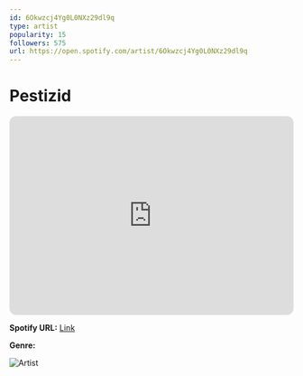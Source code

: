 ```yaml
---
id: 6Okwzcj4Yg0L0NXz29dl9q
type: artist
popularity: 15
followers: 575
url: https://open.spotify.com/artist/6Okwzcj4Yg0L0NXz29dl9q
---
```

# Pestizid

<iframe style="border-radius:12px" src="https://open.spotify.com/embed/artist/6Okwzcj4Yg0L0NXz29dl9q" width="100%" height="352" frameBorder="0" allowfullscreen="" allow="autoplay; clipboard-write; encrypted-media; fullscreen; picture-in-picture" loading="lazy"></iframe>

**Spotify URL:** [Link](https://open.spotify.com/artist/6Okwzcj4Yg0L0NXz29dl9q)

**Genre:** 

![Artist](https://i.scdn.co/image/ab6761610000e5eb5eccf5b3b9db4bf459a5a6e2)
